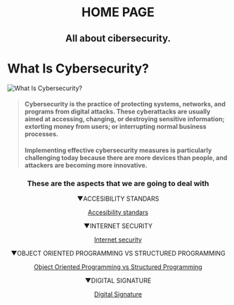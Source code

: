 <h1 style="text-align: center;"><strong>HOME PAGE</strong></h1>
<h2 style="text-align: center;"><strong>All about cibersecurity.</strong></h2>
<div class="row full" data-owner="ID">
<div class="col full ">
<h1 id="fw-pagetitle" class="" data-owner="ID">What Is Cybersecurity?</h1>
</div>
</div>
<div class="dm0 dmc-ainfo no-border" data-config-metrics-group="Anchor, Info" data-version="DM:components/anchor-info/anchor-info:V3.1.0">
<div class="cnt-bed">
<div class="med">
<div class="dm-img init loaded" src="/c/en/us/products/security/what-is-cybersecurity/jcr:content/Grid/subcategory_atl/layout-subcategory-atl/anchor_info_9e63.img.jpg/1586937046739.jpg" title="What Is Cybersecurity?" alt="What Is Cybersecurity?"><img src="https://www.cisco.com/c/en/us/products/security/what-is-cybersecurity/jcr:content/Grid/subcategory_atl/layout-subcategory-atl/anchor_info_9e63.img.jpg/1586937046739.jpg" alt="What Is Cybersecurity?" title="What Is Cybersecurity?" /></div>
</div>
<div class="cnt">
<div class="info-content" data-more-text="Show more">
<div class="info-description">
<blockquote>
<h4>Cybersecurity is the practice of protecting systems, networks, and programs from digital attacks. These cyberattacks<a></a><span>&nbsp;</span>are usually aimed at accessing, changing, or destroying sensitive information; extorting money from users; or interrupting normal business processes.</h4>
<h4>Implementing effective cybersecurity measures is particularly challenging today because there are more devices than people, and attackers are becoming more innovative.</h4>
</blockquote></div>
</div>
</div>
</div>
</div>
<h3 id="tw-target-text" class="tw-data-text tw-text-large XcVN5d tw-ta" dir="ltr" data-placeholder="Traducci&oacute;n" style="text-align: center;"><span lang="en">These are the aspects that we are going to deal with</span></h3>
<p style="text-align: center;"><span>▼ACCESIBILITY STANDARS</span></p>
<p style="text-align: center;"><a href="https://4355921.github.io/cybersecurity_web/accesibility_standars.html">Accesibility standars</a></p>
<p style="text-align: center;"><span>▼INTERNET SECURITY</span></p>
<p style="text-align: center;"><a href="https://4355921.github.io/cybersecurity_web/internet_security.html">Internet security</a></p>
<p style="text-align: center;"><span>▼OBJECT ORIENTED PROGRAMMING VS STRUCTURED PROGRAMMING</span></p>
<p style="text-align: center;"><a href="https://4355921.github.io/cybersecurity_web/oop_vs_sp.html">Object Oriented Programming vs Structured Programming</a></p>
<p style="text-align: center;"><span>▼DIGITAL SIGNATURE</span></p>
<p style="text-align: center;"><a href="https://4355921.github.io/cybersecurity_web/digital_signature.html">Digital Signature</a></p>
